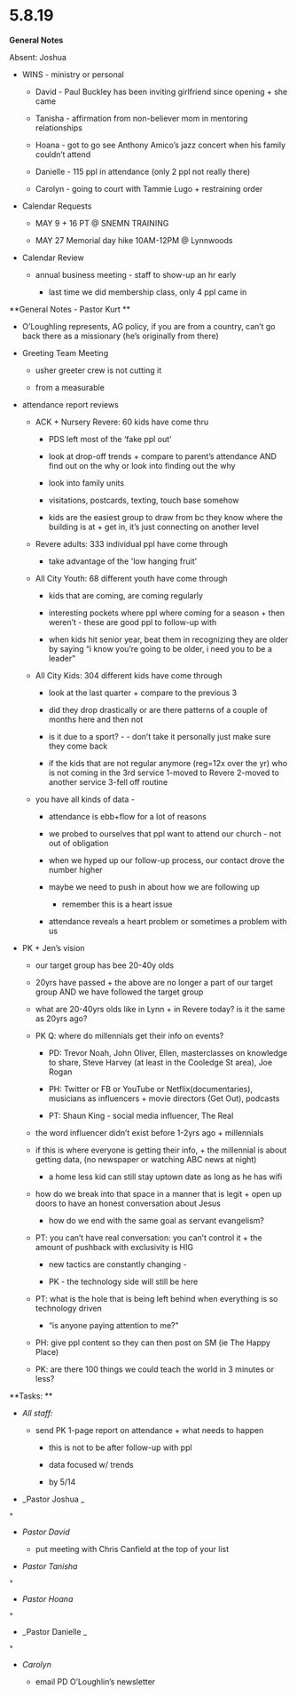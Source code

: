 #  **5.8.19**

**General Notes**

Absent: Joshua

  * WINS - ministry or personal 

    * David -  Paul Buckley has been inviting girlfriend since opening + she came

    * Tanisha - affirmation from non-believer mom in mentoring relationships

    * Hoana - got to go see Anthony Amico’s jazz concert when his family couldn’t attend

    * Danielle - 115 ppl in attendance (only 2 ppl not really there)

    * Carolyn - going to court with Tammie Lugo + restraining order

  

  * Calendar Requests

    * MAY 9 + 16 PT @ SNEMN TRAINING 

    * MAY 27 Memorial day hike 10AM-12PM @ Lynnwoods

  

  * Calendar Review

    * annual business meeting - staff to show-up an hr early

      * last time we did membership class, only 4 ppl came in

  

  

**General Notes - Pastor Kurt  **

  * O’Loughling represents, AG policy, if you are from a country, can’t go back there as a missionary (he’s originally from there)

  * Greeting Team Meeting

    * usher greeter crew is not cutting it 

    * from a measurable 

  * attendance report reviews

    * ACK + Nursery Revere: 60 kids have come thru 

      * PDS left most of the ‘fake ppl out'

      * look at drop-off trends + compare to parent’s attendance AND find out on the why or look into finding out the why

      * look into family units

      * visitations, postcards, texting, touch base somehow

      * kids are the easiest group to draw from bc they know where the building is at + get in, it’s just connecting on another level

    * Revere adults: 333 individual ppl have come through

      * take advantage of the 'low hanging fruit'

    * All City Youth: 68 different youth have come through

      * kids that are coming, are coming regularly

      * interesting pockets where ppl where coming for a season + then weren’t - these are good ppl to follow-up with

      * when kids hit senior year, beat them in recognizing they are older by saying “i know you’re going to be older, i need you to be a leader"

    * All City Kids: 304 different kids have come through

      * look at the last quarter + compare to the previous 3

      * did they drop drastically or are there patterns of a couple of months here and then not

      * is it due to a sport? - - don’t take it personally just make sure they come back

      * if the kids that are not regular anymore (reg=12x over the yr) who is not coming in the 3rd service 1-moved to Revere 2-moved to another service 3-fell off routine

    * you have all kinds of data - 

      * attendance is ebb+flow for a lot of reasons

      * we probed to ourselves that ppl want to attend our church - not out of obligation

      * when we hyped up our follow-up process, our contact drove the number higher

      * maybe we need to push in about how we are following up

        * remember this is a heart issue

      * attendance reveals a heart problem or sometimes a problem with us

  * PK + Jen’s vision 

    * our target group has bee 20-40y olds

    * 20yrs have passed + the above are no longer a part of our target group AND we have followed the target group

    * what are 20-40yrs olds like in Lynn + in Revere today? is it the same as 20yrs ago?

    * PK Q: where do millennials get their info on events?

      * PD: Trevor Noah, John Oliver, Ellen, masterclasses on knowledge to share, Steve Harvey (at least in the Cooledge St area), Joe Rogan

      * PH: Twitter or FB or YouTube or Netflix(documentaries), musicians as influencers + movie directors (Get Out), podcasts

      * PT: Shaun King - social media influencer, The Real

    * the word influencer didn’t exist before 1-2yrs ago + millennials 

    * if this is where everyone is getting their info, + the millennial is about getting data, (no newspaper or watching ABC news at night)

      * a home less kid can still stay uptown date as long as he has wifi

    * how do we break into that space in a manner that is legit + open up doors to have an honest conversation about Jesus

      * how do we end with the same goal as servant evangelism?

    * PT: you can’t have real conversation: you can’t control it + the amount of pushback with exclusivity is HIG

      * new tactics are constantly changing - 

      * PK - the technology side will still be here

    * PT: what is the hole that is being left behind when everything is so technology driven

      * “is anyone paying attention to me?"

    * PH: give ppl content so they can then post on SM (ie The Happy Place)

    * PK: are there 100 things we could teach the world in 3 minutes or less?

  

**Tasks:  **

  * _All staff:_

    * send PK 1-page report on attendance + what needs to happen

      * this is not to be after follow-up with ppl

      * data focused w/ trends

      * by 5/14

  *  _Pastor  Joshua _

    *   

  * _Pastor  David_

    * put meeting with Chris Canfield at the top of your list

  *  _Pastor Tanisha_

    *   

  *  _Pastor Hoana_

    *   

  *  _Pastor  Danielle _

    *   

  * _Carolyn_

    * email PD O’Loughlin’s newsletter

  

